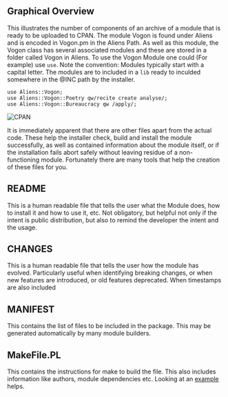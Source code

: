 ## Graphical Overview

This illustrates the number of components of an archive of a module that is ready to be uploaded to CPAN.   The module Vogon is found under Aliens and is encoded in Vogon.pm in the Aliens Path.  As well as this module, the Vogon class has several associated modules and these are stored in a folder called Vogon in Aliens.  To use the Vogon Module one could (For example) use `use`.  Note the convention: Modules typically start with a capital letter. The modules are to included in a `lib`
ready to inculded somewhere in the @INC path by the installer.
```
use Aliens::Vogon;
use Aliens::Vogon::Poetry qw/recite create analyse/;
use Aliens::Vogon::Bureaucracy qw /apply/;
```

![CPAN](https://user-images.githubusercontent.com/34284663/196377765-ade89251-9eb6-4452-9271-a5993b65f1f2.gif)


It is immediately apparent that there are other files apart from the actual code.  These help the installer check, build and install the module successfully, as well as contained information about the module itself, or if the installation fails abort safely without leaving residue of a non-functioning module.  Fortunately there are many tools that help the creation of these files for you.  


## README

This is a human readable file that tells the user what the Module does, how to install it and how to use it, etc.  Not obligatory, but helpful not only if the intent is public distribution, but also to remind the developer the intent and the usage.

## CHANGES

This is a human readable file that tells the user how the module has evolved.  Particularly useful when identifying breaking changes, or when new features are introduced, or old features deprecated.  When timestamps are also included

## MANIFEST

This contains the list of files to be included in the package.  This may be generated automatically by many module builders.

## MakeFile.PL

This contains the instructions for make to build the file.  This also includes information like authors, module dependencies etc.  Looking at an [example](https://github.com/saiftynet/CPAN-Authors-Guide/blob/master/example-with-extutils-makemaker/Makefile.PL) helps.  
